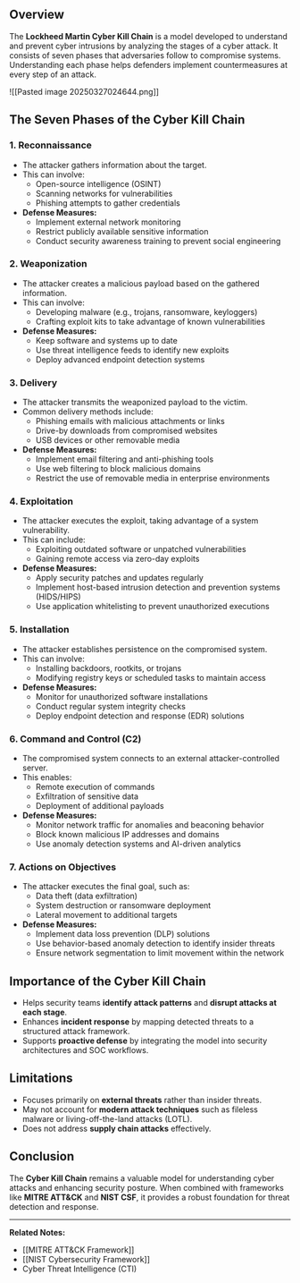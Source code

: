 ## Overview

The **Lockheed Martin Cyber Kill Chain** is a model developed to understand and prevent cyber intrusions by analyzing the stages of a cyber attack. It consists of seven phases that adversaries follow to compromise systems. Understanding each phase helps defenders implement countermeasures at every step of an attack.

![[Pasted image 20250327024644.png]]

## The Seven Phases of the Cyber Kill Chain

### 1. **Reconnaissance**

- The attacker gathers information about the target.
- This can involve:
    - Open-source intelligence (OSINT)
    - Scanning networks for vulnerabilities
    - Phishing attempts to gather credentials
- **Defense Measures:**
    - Implement external network monitoring
    - Restrict publicly available sensitive information
    - Conduct security awareness training to prevent social engineering

### 2. **Weaponization**

- The attacker creates a malicious payload based on the gathered information.
- This can involve:
    - Developing malware (e.g., trojans, ransomware, keyloggers)
    - Crafting exploit kits to take advantage of known vulnerabilities
- **Defense Measures:**
    - Keep software and systems up to date
    - Use threat intelligence feeds to identify new exploits
    - Deploy advanced endpoint detection systems

### 3. **Delivery**

- The attacker transmits the weaponized payload to the victim.
- Common delivery methods include:
    - Phishing emails with malicious attachments or links
    - Drive-by downloads from compromised websites
    - USB devices or other removable media
- **Defense Measures:**
    - Implement email filtering and anti-phishing tools
    - Use web filtering to block malicious domains
    - Restrict the use of removable media in enterprise environments

### 4. **Exploitation**

- The attacker executes the exploit, taking advantage of a system vulnerability.
- This can include:
    - Exploiting outdated software or unpatched vulnerabilities
    - Gaining remote access via zero-day exploits
- **Defense Measures:**
    - Apply security patches and updates regularly
    - Implement host-based intrusion detection and prevention systems (HIDS/HIPS)
    - Use application whitelisting to prevent unauthorized executions

### 5. **Installation**

- The attacker establishes persistence on the compromised system.
- This can involve:
    - Installing backdoors, rootkits, or trojans
    - Modifying registry keys or scheduled tasks to maintain access
- **Defense Measures:**
    - Monitor for unauthorized software installations
    - Conduct regular system integrity checks
    - Deploy endpoint detection and response (EDR) solutions

### 6. **Command and Control (C2)**

- The compromised system connects to an external attacker-controlled server.
- This enables:
    - Remote execution of commands
    - Exfiltration of sensitive data
    - Deployment of additional payloads
- **Defense Measures:**
    - Monitor network traffic for anomalies and beaconing behavior
    - Block known malicious IP addresses and domains
    - Use anomaly detection systems and AI-driven analytics

### 7. **Actions on Objectives**

- The attacker executes the final goal, such as:
    - Data theft (data exfiltration)
    - System destruction or ransomware deployment
    - Lateral movement to additional targets
- **Defense Measures:**
    - Implement data loss prevention (DLP) solutions
    - Use behavior-based anomaly detection to identify insider threats
    - Ensure network segmentation to limit movement within the network

## Importance of the Cyber Kill Chain

- Helps security teams **identify attack patterns** and **disrupt attacks at each stage**.
- Enhances **incident response** by mapping detected threats to a structured attack framework.
- Supports **proactive defense** by integrating the model into security architectures and SOC workflows.

## Limitations

- Focuses primarily on **external threats** rather than insider threats.
- May not account for **modern attack techniques** such as fileless malware or living-off-the-land attacks (LOTL).
- Does not address **supply chain attacks** effectively.

## Conclusion

The **Cyber Kill Chain** remains a valuable model for understanding cyber attacks and enhancing security posture. When combined with frameworks like **MITRE ATT&CK** and **NIST CSF**, it provides a robust foundation for threat detection and response.

---

**Related Notes:**

- [[MITRE ATT&CK Framework]]
- [[NIST Cybersecurity Framework]]
- Cyber Threat Intelligence (CTI)